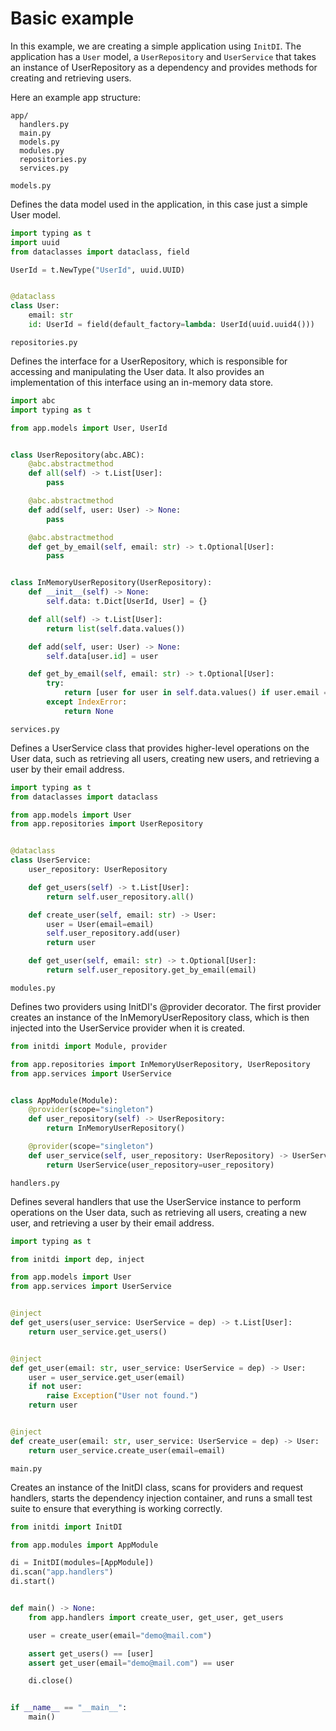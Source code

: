 # Basic example

In this example, we are creating a simple application using `InitDI`. The application has a `User` model, a `UserRepository` and `UserService` that takes an instance of UserRepository as a dependency and provides methods for creating and retrieving users.

Here an example app structure:

```
app/
  handlers.py
  main.py
  models.py
  modules.py
  repositories.py
  services.py
```

`models.py`

Defines the data model used in the application, in this case just a simple User model.

```python
import typing as t
import uuid
from dataclasses import dataclass, field

UserId = t.NewType("UserId", uuid.UUID)


@dataclass
class User:
    email: str
    id: UserId = field(default_factory=lambda: UserId(uuid.uuid4()))
```

`repositories.py`

Defines the interface for a UserRepository, which is responsible for accessing and manipulating the User data. It also provides an implementation of this interface using an in-memory data store.

```python
import abc
import typing as t

from app.models import User, UserId


class UserRepository(abc.ABC):
    @abc.abstractmethod
    def all(self) -> t.List[User]:
        pass

    @abc.abstractmethod
    def add(self, user: User) -> None:
        pass

    @abc.abstractmethod
    def get_by_email(self, email: str) -> t.Optional[User]:
        pass


class InMemoryUserRepository(UserRepository):
    def __init__(self) -> None:
        self.data: t.Dict[UserId, User] = {}

    def all(self) -> t.List[User]:
        return list(self.data.values())

    def add(self, user: User) -> None:
        self.data[user.id] = user

    def get_by_email(self, email: str) -> t.Optional[User]:
        try:
            return [user for user in self.data.values() if user.email == email][0]
        except IndexError:
            return None
```

`services.py`

Defines a UserService class that provides higher-level operations on the User data, such as retrieving all users, creating new users, and retrieving a user by their email address.

```python
import typing as t
from dataclasses import dataclass

from app.models import User
from app.repositories import UserRepository


@dataclass
class UserService:
    user_repository: UserRepository

    def get_users(self) -> t.List[User]:
        return self.user_repository.all()

    def create_user(self, email: str) -> User:
        user = User(email=email)
        self.user_repository.add(user)
        return user

    def get_user(self, email: str) -> t.Optional[User]:
        return self.user_repository.get_by_email(email)
```

`modules.py`

Defines two providers using InitDI's @provider decorator. The first provider creates an instance of the InMemoryUserRepository class, which is then injected into the UserService provider when it is created.

```python
from initdi import Module, provider

from app.repositories import InMemoryUserRepository, UserRepository
from app.services import UserService


class AppModule(Module):
    @provider(scope="singleton")
    def user_repository(self) -> UserRepository:
        return InMemoryUserRepository()

    @provider(scope="singleton")
    def user_service(self, user_repository: UserRepository) -> UserService:
        return UserService(user_repository=user_repository)
```

`handlers.py`

Defines several handlers that use the UserService instance to perform operations on the User data, such as retrieving all users, creating a new user, and retrieving a user by their email address.

```python
import typing as t

from initdi import dep, inject

from app.models import User
from app.services import UserService


@inject
def get_users(user_service: UserService = dep) -> t.List[User]:
    return user_service.get_users()


@inject
def get_user(email: str, user_service: UserService = dep) -> User:
    user = user_service.get_user(email)
    if not user:
        raise Exception("User not found.")
    return user


@inject
def create_user(email: str, user_service: UserService = dep) -> User:
    return user_service.create_user(email=email)
```

`main.py`

Creates an instance of the InitDI class, scans for providers and request handlers, starts the dependency injection container, and runs a small test suite to ensure that everything is working correctly.

```python
from initdi import InitDI

from app.modules import AppModule

di = InitDI(modules=[AppModule])
di.scan("app.handlers")
di.start()


def main() -> None:
    from app.handlers import create_user, get_user, get_users

    user = create_user(email="demo@mail.com")

    assert get_users() == [user]
    assert get_user(email="demo@mail.com") == user

    di.close()


if __name__ == "__main__":
    main()
```
